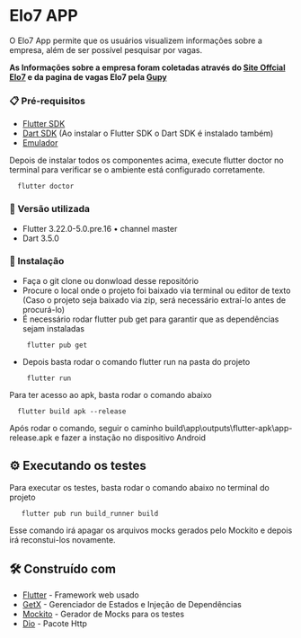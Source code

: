 # Elo7 APP

O Elo7 App  permite que os usuários visualizem informações sobre a empresa, além de ser possível pesquisar por vagas.

**As Informações sobre a empresa foram coletadas através do [Site Offcial Elo7](https://www.elo7.com.br/sobre) e da pagina de vagas Elo7 pela [Gupy](https://elo7.gupy.io/)**

### 📋 Pré-requisitos

* [Flutter SDK](https://docs.flutter.dev/get-started/install)
* [Dart SDK](https://dart.dev/get-dart) (Ao instalar o Flutter SDK o Dart SDK é instalado também) 
* [Emulador](https://developer.android.com/studio/run/managing-avds?hl=pt-br)

Depois de instalar todos os componentes acima, execute flutter doctor no terminal para verificar se o ambiente está configurado corretamente.
 ```
   flutter doctor
 ```

### 📌 Versão utilizada

* Flutter 3.22.0-5.0.pre.16 • channel master
* Dart 3.5.0

### 🔧 Instalação

- Faça o git clone ou donwload desse repositório
- Procure o local onde o projeto foi baixado via terminal ou editor de texto (Caso o projeto seja baixado via zip, será necessário extraí-lo antes de procurá-lo)
- É necessário rodar flutter pub get para garantir que as dependências sejam instaladas
  ```
   flutter pub get
  ```
- Depois basta rodar o comando flutter run na pasta do projeto
  ```
   flutter run
  ```

Para ter acesso ao apk, basta rodar o comando abaixo
  ```
    flutter build apk --release
  ```

Após rodar o comando, seguir o caminho  build\app\outputs\flutter-apk\app-release.apk e fazer a instação no dispositivo Android

## ⚙️ Executando os testes

Para executar os testes, basta rodar o comando abaixo no terminal do projeto 
 ```
    flutter pub run build_runner build
 ```
Esse comando irá apagar os arquivos mocks gerados pelo Mockito e depois irá reconstui-los novamente. 

## 🛠️ Construído com

* [Flutter](https://flutter.dev/) - Framework web usado
* [GetX](https://chornthorn.github.io/getx-docs/) - Gerenciador de Estados e Injeção de Dependências
* [Mockito](https://pub.dev/packages/mockito) - Gerador de Mocks para os testes
* [Dio](https://pub.dev/packages/dio) - Pacote Http 


